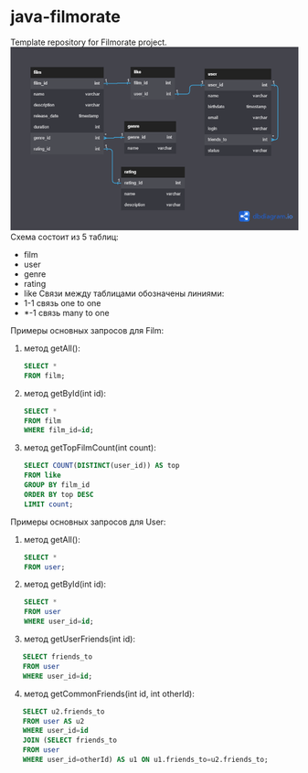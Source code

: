 # java-filmorate
Template repository for Filmorate project.
![Database scheme](Filmorate.png)
Схема состоит из 5 таблиц:
- film
- user
- genre
- rating
- like
  Связи между таблицами обозначены линиями:
- 1-1 связь one to one
- *-1 связь many to one

Примеры основных запросов для Film:

1) метод getAll():
   ``` sql
   SELECT *
   FROM film;
   ``` 
2) метод getById(int id):
   ``` sql
   SELECT *
   FROM film
   WHERE film_id=id;
   ``` 
3) метод getTopFilmCount(int count):
   ``` sql
   SELECT COUNT(DISTINCT(user_id)) AS top
   FROM like
   GROUP BY film_id
   ORDER BY top DESC
   LIMIT count;

Примеры основных запросов для User:

1) метод getAll():
   ``` sql
   SELECT *
   FROM user;
   ``` 

2) метод getById(int id):
   ``` sql
   SELECT *
   FROM user
   WHERE user_id=id;
   ``` 
3) метод getUserFriends(int id):

``` sql
   SELECT friends_to
   FROM user
   WHERE user_id=id;
   ``` 

4) метод getCommonFriends(int id, int otherId):

``` sql
   SELECT u2.friends_to
   FROM user AS u2
   WHERE user_id=id
   JOIN (SELECT friends_to
   FROM user
   WHERE user_id=otherId) AS u1 ON u1.friends_to=u2.friends_to;
   ```
   